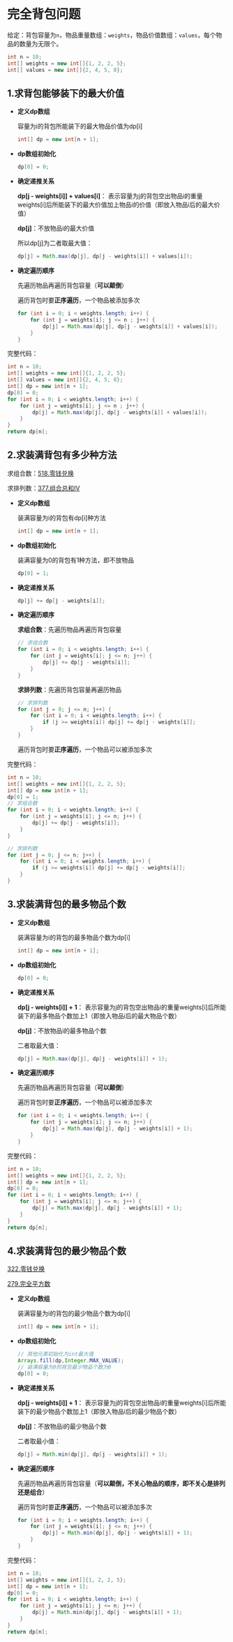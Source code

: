 # 完全背包问题

给定：背包容量为`n`，物品重量数组：`weights`，物品价值数组：`values`，每个物品的数量为无限个。

```java
int n = 10;
int[] weights = new int[]{1, 2, 2, 5};
int[] values = new int[]{2, 4, 5, 8};
```

## 1.求背包能够装下的最大价值

- **定义dp数组**

  容量为i的背包所能装下的最大物品价值为dp[i]

  ```java
  int[] dp = new int[n + 1];
  ```

- **dp数组初始化**

  ```java
  dp[0] = 0;
  ```

- **确定递推关系**

  **dp[j - weights[i]] + values[i]**： 表示容量为j的背包空出物品i的重量weights[i]后所能装下的最大价值加上物品i的价值（即放入物品i后的最大价值）

  **dp[j]**：不放物品i的最大价值

  所以dp[j]为二者取最大值：

  ```java
  dp[j] = Math.max(dp[j], dp[j - weights[i]] + values[i]);
  ```

- **确定遍历顺序**

  先遍历物品再遍历背包容量（**可以颠倒**）

  遍历背包时要**正序遍历**，一个物品被添加多次

  ```java
  for (int i = 0; i < weights.length; i++) {
      for (int j = weights[i]; j <= n ; j++) {
          dp[j] = Math.max(dp[j], dp[j - weights[i]] + values[i]);
      }
  }
  ```

完整代码：

```java
int n = 10;
int[] weights = new int[]{1, 2, 2, 5};
int[] values = new int[]{2, 4, 5, 8};
int[] dp = new int[n + 1];
dp[0] = 0;
for (int i = 0; i < weights.length; i++) {
    for (int j = weights[i]; j <= n ; j++) {
        dp[j] = Math.max(dp[j], dp[j - weights[i]] + values[i]);
    }
}
return dp[n];
```

## 2.求装满背包有多少种方法

求组合数：[518.零钱兑换](https://leetcode.cn/problems/coin-change-ii/)

求排列数：[377.组合总和IV](https://leetcode.cn/problems/combination-sum-iv/description/)

- **定义dp数组**

  装满容量为i的背包有dp[i]种方法

  ```java
  int[] dp = new int[n + 1];
  ```

- **dp数组初始化**

  装满容量为0的背包有1种方法，即不放物品

  ```java
  dp[0] = 1;
  ```

- **确定递推关系**

  ```java
  dp[j] += dp[j - weights[i]];
  ```

- **确定遍历顺序**

  **求组合数**：先遍历物品再遍历背包容量

  ```java
  // 求组合数
  for (int i = 0; i < weights.length; i++) {
      for (int j = weights[i]; j <= n; j++) {
          dp[j] += dp[j - weights[i]];
      }
  }
  ```

  **求排列数**：先遍历背包容量再遍历物品

  ```java
  // 求排列数
  for (int j = 0; j <= n; j++) {
      for (int i = 0; i < weights.length; i++) {
          if (j >= weights[i]) dp[j] += dp[j - weights[i]];
      }
  }
  ```

  遍历背包时要**正序遍历**，一个物品可以被添加多次


完整代码：

```java
int n = 10;
int[] weights = new int[]{1, 2, 2, 5};
int[] dp = new int[n + 1];
dp[0] = 1;
// 求组合数
for (int i = 0; i < weights.length; i++) {
    for (int j = weights[i]; j <= n; j++) {
        dp[j] += dp[j - weights[i]];
    }
}

// 求排列数
for (int j = 0; j <= n; j++) {
    for (int i = 0; i < weights.length; i++) {
        if (j >= weights[i]) dp[j] += dp[j - weights[i]];
    }
}
```

## 3.求装满背包的最多物品个数

- **定义dp数组**

  装满容量为i的背包的最多物品个数为dp[i]

  ```java
  int[] dp = new int[n + 1];
  ```

- **dp数组初始化**

  ```java
  dp[0] = 0;
  ```

- **确定递推关系**

  **dp[j - weights[i]] + 1**： 表示容量为j的背包空出物品i的重量weights[i]后所能装下的最多物品个数加上1（即放入物品i后的最大物品个数）

  **dp[j]**：不放物品i的最多物品个数

  二者取最大值：

  ```java
  dp[j] = Math.max(dp[j], dp[j - weights[i]] + 1);
  ```

- **确定遍历顺序**

  先遍历物品再遍历背包容量（**可以颠倒**）

  遍历背包时要**正序遍历**，一个物品可以被添加多次

  ```java
  for (int i = 0; i < weights.length; i++) {
      for (int j = weights[i]; j <= n; j++) {
          dp[j] = Math.max(dp[j], dp[j - weights[i]] + 1);
      }
  }
  ```

完整代码：

```java
int n = 10;
int[] weights = new int[]{1, 2, 2, 5};
int[] dp = new int[n + 1];
dp[0] = 0;
for (int i = 0; i < weights.length; i++) {
    for (int j = weights[i]; j <= n; j++) {
        dp[j] = Math.max(dp[j], dp[j - weights[i]] + 1);
    }
}
return dp[n];
```

## 4.求装满背包的最少物品个数

[322.零钱兑换](https://leetcode.cn/problems/coin-change/description/)

[279.完全平方数](https://leetcode.cn/problems/perfect-squares/description/)

- **定义dp数组**

  装满容量为i的背包的最少物品个数为dp[i]

  ```java
  int[] dp = new int[n + 1];
  ```

- **dp数组初始化**

  ```java
  // 其他元素初始化为int最大值
  Arrays.fill(dp,Integer.MAX_VALUE);
  // 装满容量为0的背包最少物品个数为0
  dp[0] = 0;
  ```

- **确定递推关系**

  **dp[j - weights[i]] + 1**： 表示容量为j的背包空出物品i的重量weights[i]后所能装下的最少物品个数加上1（即放入物品i后的最少物品个数）

  **dp[j]**：不放物品i的最少物品个数

  二者取最小值：

  ```java
  dp[j] = Math.min(dp[j], dp[j - weights[i]] + 1);
  ```

- **确定遍历顺序**

  先遍历物品再遍历背包容量（**可以颠倒，不关心物品的顺序，即不关心是排列还是组合**）

  遍历背包时要**正序遍历**，一个物品可以被添加多次

  ```java
  for (int i = 0; i < weights.length; i++) {
      for (int j = weights[i]; j <= n; j++) {
          dp[j] = Math.min(dp[j], dp[j - weights[i]] + 1);
      }
  }
  ```

完整代码：

```java
int n = 10;
int[] weights = new int[]{1, 2, 2, 5};
int[] dp = new int[n + 1];
dp[0] = 0;
for (int i = 0; i < weights.length; i++) {
    for (int j = weights[i]; j <= n; j++) {
        dp[j] = Math.min(dp[j], dp[j - weights[i]] + 1);
    }
}
return dp[n];
```

